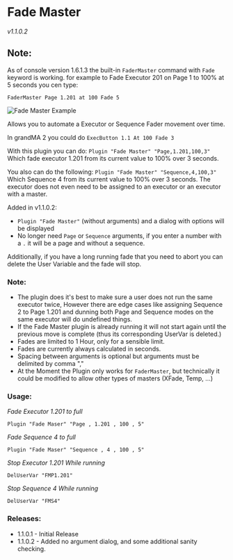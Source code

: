 # Fade Master
*v1.1.0.2*

## Note:
As of console version 1.6.1.3 the built-in `FaderMaster` command with `Fade` keyword is working. for example to Fade Executor 201 on Page 1 to 100% at 5 seconds you cen type:

`FaderMaster Page 1.201 at 100 Fade 5`


![Fade Master Example](../../../../../Images/FadeMaster.gif)

Allows you to automate a Executor or Sequence Fader movement over time.

In grandMA 2 you could do `ExecButton 1.1 At 100 Fade 3`

With this plugin you can do:
`Plugin "Fade Master" "Page,1.201,100,3"` Which fade executor 1.201 from its current value to 100% over 3 seconds.

You also can do the following:
`Plugin "Fade Master" "Sequence,4,100,3"` Which Sequence 4 from its current value to 100% over 3 seconds. The executor does not even need to be assigned to an executor or an executor with a master.

Added in v1.1.0.2:
* `Plugin "Fade Master"` (without arguments) and a dialog with options will be displayed
* No longer need `Page` or `Sequence` arguments, if you enter a number with a `.` it will be a page and without a sequence.


Additionally, if you have a long running fade that you need to abort you can delete the User Variable and the fade will stop.

### Note:

* The plugin does it's best to make sure a user does not run the same executor twice, However there are edge cases like assigning Sequence 2 to Page 1.201 and dunning both Page and Sequence modes on the same executor will do undefined things.
* If the Fade Master plugin is already running it will not start again until the previous move is complete (thus its corresponding UserVar is deleted.)
* Fades are limited to 1 Hour, only for a sensible limit.
* Fades are currently always calculated in seconds.
* Spacing between arguments is optional but arguments must be delimited by comma ","
* At the Moment the Plugin only works for `FaderMaster`, but technically it could be modified to allow other types of masters (XFade, Temp, ...)

### Usage:

*Fade Executor 1.201 to full*

`Plugin "Fade Maser" "Page , 1.201 , 100 , 5"`

*Fade Sequence 4 to full*

`Plugin "Fade Maser" "Sequence , 4 , 100 , 5"`

*Stop Executor 1.201 While running*

`DelUserVar "FMP1.201"`

*Stop Sequence 4 While running*

`DelUserVar "FMS4"`

### Releases:
- 1.1.0.1 - Initial Release
- 1.1.0.2 - Added no argument dialog, and some additional sanity checking.